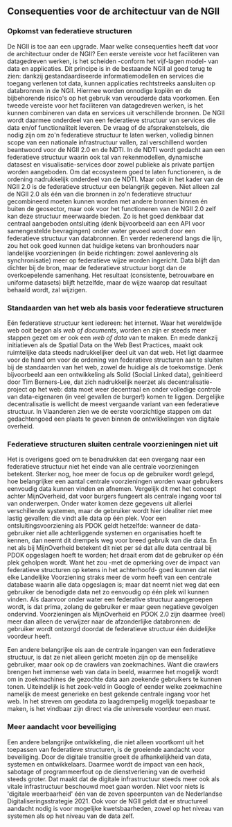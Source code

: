 ## Consequenties voor de architectuur van de NGII

### Opkomst van federatieve structuren
De NGII is toe aan een upgrade. Maar welke consequenties heeft dat voor de architectuur onder de NGII? Een eerste vereiste voor het faciliteren van datagedreven werken, is het scheiden -conform het vijf-lagen model- van data en applicaties. Dit principe is in de bestaande NGII al goed terug te zien: dankzij gestandaardiseerde informatiemodellen en services die toegang verlenen tot data, kunnen applicaties rechtstreeks aansluiten op databronnen in de NGII. Hiermee worden onnodige kopiën en de bijbehorende risico's op het gebruik van verouderde data voorkomen. Een tweede vereiste voor het faciliteren van datagedreven werken, is het kunnen combineren van data en services uit verschillende bronnen. De NGII wordt daarmee onderdeel van een federatieve structuur van services die data en/of functionaliteit leveren. De vraag of  de afsprakenstelsels, die nodig zijn om zo'n federatieve structuur te laten werken, volledig binnen scope van een nationale infrastructuur vallen, zal verschillend worden beantwoord voor de NGII 2.0 en de NDTI. In de NDTI wordt gedacht aan een federatieve structuur waarin ook tal van rekenmodellen, dynamische datasest en visualisatie-services door zowel publieke als private partijen worden aangeboden. Om dat ecosysteem goed te laten functioneren, is de ordening nadrukkelijk onderdeel van de NDTI. Maar ook in het kader van de NGII 2.0 is de federatieve structuur een belangrijk gegeven. Niet alleen zal de NGII 2.0 als één van die bronnen in zo'n federatieve structuur gecombineerd moeten kunnen worden met andere bronnen binnen én buiten de geosector, maar ook voor het functioneren van de NGII 2.0 zelf kan deze structuur meerwaarde bieden. Zo is het goed denkbaar dat centraal aangeboden ontsluiting (denk bijvoorbeeld aan een API voor samengestelde bevragingen) onder water gevoed wordt door een federatieve structuur van databronnen. En verder redenerend langs die lijn, zou het ook goed kunnen dat huidige ketens van bronhouders naar landelijke voorzieningen (in beide richtingen: zowel aanlevering als synchronisatie) meer op federatieve wijze worden ingericht. Data blijft dan dichter bij de bron, maar de federatieve structuur borgt dan de overkoepelende samenhang. Het resultaat (consistente, betrouwbare en uniforme datasets) blijft hetzelfde, maar de wijze waarop dat resultaat behaald wordt, zal wijzigen. 

### Standaarden van het web als basis voor federatieve structuren
Eén federatieve structuur kent iedereen: het internet. Waar het wereldwijde web ooit begon als *web of documents*, worden en zijn er steeds meer stappen gezet om er ook een *web of data* van te maken. En mede dankzij initiatieven als de Spatial Data on the Web Best Practices, maakt ook ruimtelijke data steeds nadrukkelijker deel uit van dat web. Het ligt daarmee voor de hand om voor de ordening van federatieve structuren aan te sluiten bij de standaarden van het web, zowel de huidige als de toekomstige. Denk bijvoorbeeld aan een ontwikkeling als Solid (Social Linked data), geinitieerd door Tim Berners-Lee, dat zich nadrukkelijk neerzet als decentralisatie-project op het web: data moet weer decentraal en onder volledige controle van data-eigenaren (in veel gevallen de burger!) komen te liggen. Dergelijke decentralisatie is wellicht de meest vergaande variant van een federatieve structuur. In Vlaanderen zien we de eerste voorzichtige stappen om dat gedachtengoed een plaats te geven binnen de ontwikkelingen van digitale overheid. 

### Federatieve structuren sluiten centrale voorzieningen niet uit
Het is overigens goed om te benadrukken dat een overgang naar een federatieve structuur niet het einde van alle centrale voorzieningen betekent. Sterker nog, hoe meer de focus op de gebruiker wordt gelegd, hoe belangrijker een aantal  centrale voorzieningen worden waar gebruikers eenvoudig data kunnen vinden en afnemen. Vergelijk dit met het concept achter MijnOverheid, dat voor burgers fungeert als centrale ingang voor tal van onderwerpen. Onder water komen deze gegevens uit allerlei verschillende systemen, maar de gebruiker wordt hier idealiter niet mee lastig gevallen: die vindt alle data op één plek. Voor een ontsluitingsvoorziening als PDOK geldt hetzelfde: wanneer de data-gebruiker niet alle achterliggende systemen en organisaties hoeft te kennen, dan neemt dit drempels weg voor breed gebruik van die data. En net als bij MijnOverheid betekent dit niet per sé dat alle data centraal bij PDOK opgeslagen hoeft te worden; het draait erom dat de gebruiker op één plek geholpen wordt. Want het zou -met de opmerking over de impact van federatieve structuren op ketens in het achterhoofd- goed kunnen dat niet elke Landelijke Voorziening straks meer de vorm heeft van een centrale database waarin alle data opgeslagen is; maar dat neemt niet weg dat een gebruiker de benodigde data net zo eenvoudig op één plek wil kunnen vinden. Als daarvoor onder water een federative structuur aangeroepen wordt, is dat prima, zolang de gebruiker er maar geen negatieve gevolgen ondervind. Voorzieningen als MijnOverheid en PDOK 2.0 zijn daarmee (veel) meer dan alleen de verwijzer naar de afzonderlijke databronnen: de gebruiker wordt ontzorgd doordat de federatieve structuur één duidelijke voordeur heeft.  

Een andere belangrijke eis aan de centrale ingangen van een federatieve structuur, is dat ze niet alleen gericht moeten zijn op de menselijke gebruiker, maar ook op de crawlers van zoekmachines. Want die crawlers brengen het immense web van data in beeld, waarmee het mogelijk wordt om in zoekmachines de gezochte data aan zoekende gebruikers te kunnen tonen. Uiteindelijk is het zoek-veld in Google of eender welke zoekmachine namelijk de meest generieke en best gekende centrale ingang voor het web. In het streven om geodata zo laagdrempelig mogelijk toepasbaar te maken, is het vindbaar zijn direct via die universele voordeur een *must*.

### Meer aandacht voor beveiliging
Een andere belangrijke ontwikkeling, die niet alleen voortkomt uit het toepassen van federatieve structuren, is de groeiende aandacht voor beveiliging. Door de digitale transitie groeit de afhankelijkheid van data, systemen en ontwikkelaars. Daarmee wordt de impact van een hack, sabotage of programmeerfout op de dienstverlening van de overheid steeds groter. Dat maakt dat de digitale infrastructuur steeds meer ook als vitale infrastructuur beschouwd moet gaan worden. Niet voor niets is 'digitale weerbaarheid' één van de zeven speerpunten van de Nederlandse Digitaliseringsstrategie 2021. Ook voor de NGII geldt dat er structureel aandacht nodig is voor mogelijke kwetsbaarheden, zowel op het niveau van systemen als op het niveau van de data zelf. 
